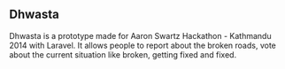 ## Dhwasta 

Dhwasta is a prototype made for Aaron Swartz Hackathon - Kathmandu 2014 with Laravel.
It allows people to report about the broken roads, vote about the current situation
like broken, getting fixed and fixed.